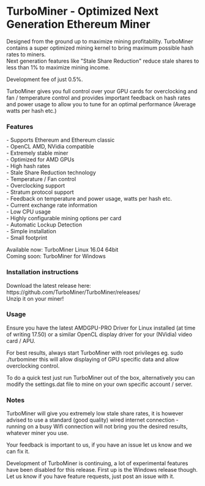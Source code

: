 # TurboMiner - Optimized Next Generation Ethereum Miner

Designed from the ground up to maximize mining profitability.
TurboMiner contains a super optimized mining kernel to bring maximum possible hash rates to miners.<br />
Next generation features like "Stale Share Reduction" reduce stale shares to less than 1% to maximize mining income.<br />

Development fee of just 0.5%.

TurboMiner gives you full control over your GPU cards for overclocking and fan / temperature control and provides important feedback on hash rates and power usage to allow you to tune for an optimal performance (Average watts per hash etc.)

<h3>Features</h3>
- Supports Ethereum and Ethereum classic<br />
- OpenCL AMD, NVidia compatible<br />
- Extremely stable miner<br />
- Optimized for AMD GPUs<br />
- High hash rates<br />
- Stale Share Reduction technology<br />
- Temperature / Fan control<br />
- Overclocking support<br />
- Stratum protocol support<br />
- Feedback on temperature and power usage, watts per hash etc.<br />
- Current exchange rate information<br />
- Low CPU usage<br />
- Highly configurable mining options per card<br />
- Automatic Lockup Detection<br />
- Simple installation<br />
- Small footprint<br \>

Available now: TurboMiner Linux 16.04 64bit<br />
Coming soon: TurboMiner for Windows<br />

<h3>Installation instructions</h3>
Download the latest release here: https://github.com/TurboMiner/TurboMiner/releases/ <br />
Unzip it on your miner!

<h3>Usage</h3>
Ensure you have the latest AMDGPU-PRO Driver for Linux installed (at time of writing 17.50) or a similar OpenCL display driver for your (NVidia) video card / APU.

For best results, always start TurboMiner with root privileges eg. sudo ./turbominer this will allow displaying of GPU specific data and allow overclocking control.

To do a quick test just run TurboMiner out of the box, alternatively you can modify the settings.dat file to mine on your own specific account / server.

<h3>Notes</h3>
TurboMiner will give you extremely low stale share rates, it is however advised to use a standard (good quality) wired internet connection - running on a busy Wifi connection will not bring you the desired results, whatever miner you use.

Your feedback is important to us, if you have an issue let us know and we can fix it.

Development of TurboMiner is continuing, a lot of experimental features have been disabled for this release. First up is the Windows release though. Let us know if you have feature requests, just post an issue with it.



